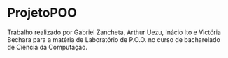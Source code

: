 # ProjetoPOO
Trabalho realizado por Gabriel Zancheta, Arthur Uezu, Inácio Ito e Victória Bechara para a matéria de Laboratório de P.O.O. no curso de bacharelado de Ciência da Computação.
